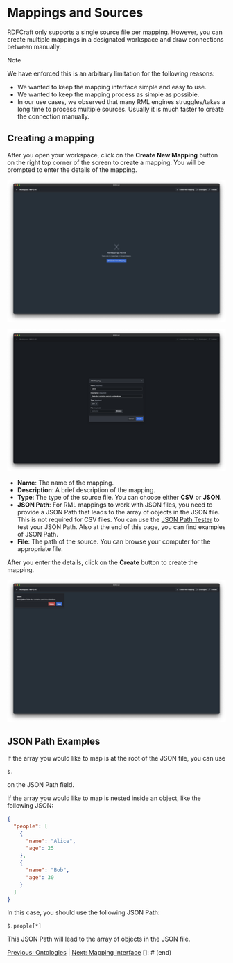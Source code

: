 # Mappings and Sources

RDFCraft only supports a single source file per mapping. However, you can create multiple mappings in a designated workspace and draw connections between manually.

> [!Note]
>
> We have enforced this is an arbitrary limitation for the
> following reasons:
>
> - We wanted to keep the mapping interface simple and easy to use.
> - We wanted to keep the mapping process as simple as possible.
> - In our use cases, we observed that many RML engines struggles/takes
>   a long time to process multiple sources. Usually it is much faster to create
>   the connection manually.

## Creating a mapping

After you open your workspace, click on the **Create New Mapping** button 
on the right top corner of the screen to create a mapping. You will be prompted to
enter the details of the mapping.

![Empty Workspace](imgs/empty-workspace.png)

![Create Mapping-1](imgs/create-mapping.png)

- **Name**: The name of the mapping.
- **Description**: A brief description of the mapping.
- **Type**: The type of the source file. You can choose either **CSV** or
  **JSON**.
- **JSON Path**: For RML mappings to work with JSON files, you need to provide a
  JSON Path that leads to the array of objects in the JSON file. This is not
  required for CSV files. You can use the
  [JSON Path Tester](https://jsonpath.com/) to test your JSON Path. Also at the
  end of this page, you can find examples of JSON Path.
- **File**: The path of the source. You can browse your computer for the appropriate file.

After you enter the details, click on the **Create** button to create the
mapping.

![Added Mapping](imgs/added-mapping.png)

## JSON Path Examples

If the array you would like to map is at the root of the JSON file, you can use

```jsonpath
$.
```

on the JSON Path field.

If the array you would like to map is nested inside an object, like the
following JSON:

```json
{
  "people": [
    {
      "name": "Alice",
      "age": 25
    },
    {
      "name": "Bob",
      "age": 30
    }
  ]
}
```

In this case, you should use the following JSON Path:

```jsonpath
$.people[*]
```

This JSON Path will lead to the array of objects in the JSON file.

[Previous: Ontologies](/guide/prefixes.md) |
[Next: Mapping Interface](/guide/mapping-interface.md) []: # (end)

